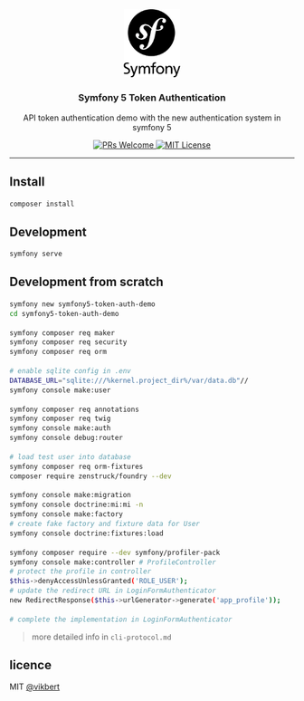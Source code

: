 <div align="center">
  <img src="./docs/symfony.png" width="100" alt="symfony logo" />
  <h3>Symfony 5 Token Authentication</h3>
  <p>API token authentication demo with the new authentication system in symfony 5</p>

  <p>
    <a href="#">
      <img src="https://img.shields.io/badge/PRs-Welcome-brightgreen.svg?style=flat-square" alt="PRs Welcome">
    </a>
    <a href="#">
      <img src="https://img.shields.io/badge/License-MIT-brightgreen.svg?style=flat-square" alt="MIT License">
    </a>
  </p>
</div>

---

## Install
```bash
composer install 
```

## Development
```bash
symfony serve 
```

## Development from scratch
```bash
symfony new symfony5-token-auth-demo
cd symfony5-token-auth-demo

symfony composer req maker
symfony composer req security
symfony composer req orm

# enable sqlite config in .env
DATABASE_URL="sqlite:///%kernel.project_dir%/var/data.db"//
symfony console make:user

symfony composer req annotations 
symfony composer req twig
symfony console make:auth
symfony console debug:router

# load test user into database
symfony composer req orm-fixtures 
composer require zenstruck/foundry --dev

symfony console make:migration
symfony console doctrine:mi:mi -n
symfony console make:factory
# create fake factory and fixture data for User 
symfony console doctrine:fixtures:load

symfony composer require --dev symfony/profiler-pack
symfony console make:controller # ProfileController
# protect the profile in controller
$this->denyAccessUnlessGranted('ROLE_USER');
# update the redirect URL in LoginFormAuthenticator
new RedirectResponse($this->urlGenerator->generate('app_profile'));

# complete the implementation in LoginFormAuthenticator

```

> more detailed info in `cli-protocol.md`


## licence

MIT [@vikbert](https://vikbert.github.io/)
